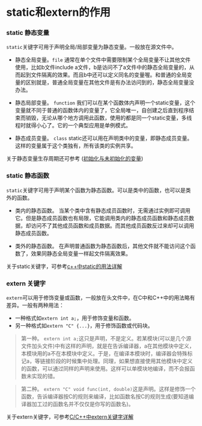 # static和extern的作用

### static 静态变量

`static`关键字可用于声明全局/局部变量为静态变量。一般放在源文件中。

- 静态全局变量。`file`
通常在单个文件中需要限制某个全局变量不让其他文件使用，比如b文件include a文件，b是访问不了a文件中的静态全局变量的，从而起到文件隔离的效果。而且b中还可以定义同名的变量喔。和普通的全局变量的区别就是，普通全局变量在其他文件是有办法访问到的，静态全局变量没办法。

- 静态局部变量。	`function`
我们可以在某个函数体内声明一个static变量，这个变量就不同于普通的函数体内的变量了，它全局唯一，自创建之后直到程序结束而销毁，无论从哪个地方调用此函数，使用的都是同一个static变量，多线程时就得小心了。它的一个典型应用是单例模式。

- 静态成员变量。 `class`
static还可以用在声明类中的变量，即静态成员变量。这样的变量属于这个类独有，所有该类的实例共享。

关于静态变量生存周期还可参考 ([初始化与未初始化的变量](https://github.com/xcw0754/coder-skills/blob/master/languages/CPP/CPP-106-uninitialized.md))


### static 静态函数

`static`关键字可用于声明某个函数为静态函数。可以是类中的函数，也可以是类外的函数。
- 类内的静态函数。
当某个类中含有静态成员函数时，无需通过实例即可调用它。但是静态成员函数也有局限，它能调用类内的静态成员函数和静态成员数据，却访问不了其他成员函数和成员数据。而其他成员函数反过来却可以调用静态成员函数。

- 类外的静态函数。
在声明普通函数为静态函数后，其他文件就不能访问这个函数了，效果同静态全局变量一样起文件隔离效果。

关于static关键字，可参考[c++中static的用法详解](http://m.blog.csdn.net/majianfei1023/article/details/45290467)



### extern 关键字

`extern`可以用于修饰变量或函数，一般放在头文件中，在C中和C++中的用法略有差异。一般有两种用法：
- 一种格式如`extern int a;`，用于修饰变量和函数。
- 另一种格式如`extern "C" {...}`，用于修饰函数或代码块。

> 第一种。
> `extern int a;`这只是声明，不是定义。若某模块(可以是几个源文件加头文件)中有这样的声明，就是在告诉编译器，a在其他模块中定义，本模块用的a不在本模块中定义。于是，在编译本模块时，编译器会特殊标记a，等链接阶段的时候集中处理。同理，如果想直接使用其他模块中定义的函数，可以通过同样的声明来使用。这样可以单模块地编译，而不会报函数未实现的错。

> 第二种。
> `extern "C" void func(int, double)`这是声明。这样是修饰一个函数，告诉编译器按C的规则来编译，比如函数名按C的规则生成(要知道编译器加工过的函数名并不仅仅是你写的函数名)。

关于extern关键字，可参考[C/C++中extern关键字详解](https://www.cnblogs.com/yc_sunniwell/archive/2010/07/14/1777431.html)




















